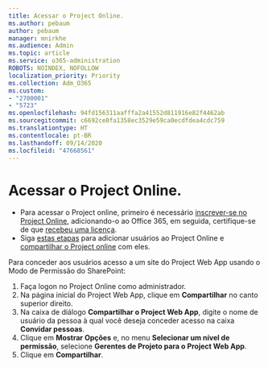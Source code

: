 ```yaml
---
title: Acessar o Project Online.
ms.author: pebaum
author: pebaum
manager: mnirkhe
ms.audience: Admin
ms.topic: article
ms.service: o365-administration
ROBOTS: NOINDEX, NOFOLLOW
localization_priority: Priority
ms.collection: Adm_O365
ms.custom:
- "2700001"
- "5723"
ms.openlocfilehash: 94fd156311aafffa2a41552d811916e82f4462ab
ms.sourcegitcommit: c6692ce0fa1358ec3529e59ca0ecdfdea4cdc759
ms.translationtype: HT
ms.contentlocale: pt-BR
ms.lasthandoff: 09/14/2020
ms.locfileid: "47668561"
---
```

# <a name="access-project-online"></a>Acessar o Project Online.

- Para acessar o Project online, primeiro é necessário [inscrever-se no Project Online](https://docs.microsoft.com/ProjectOnline/get-started-with-project-online), adicionando-o ao Office 365, em seguida, certifique-se de que [recebeu uma licença](https://docs.microsoft.com/ProjectOnline/step-1-sign-up-for-project-online#next-make-sure-you-can-get-in).
- Siga [estas etapas](https://docs.microsoft.com/ProjectOnline/step-2-add-people-to-project-online) para adicionar usuários ao Project Online e [compartilhar o Project online](https://docs.microsoft.com/ProjectOnline/step-2-add-people-to-project-online#4-finally-share-project-online-with-the-people-you-added) com eles.

Para conceder aos usuários acesso a um site do Project Web App usando o Modo de Permissão do SharePoint:

1. Faça logon no Project Online como administrador.
2. Na página inicial do Project Web App, clique em **Compartilhar** no canto superior direito.
3. Na caixa de diálogo **Compartilhar o Project Web App**, digite o nome de usuário da pessoa à qual você deseja conceder acesso na caixa **Convidar pessoas**.
4. Clique em **Mostrar Opções** e, no menu **Selecionar um nível de permissão**, selecione **Gerentes de Projeto para o Project Web App**.
5. Clique em **Compartilhar**.
